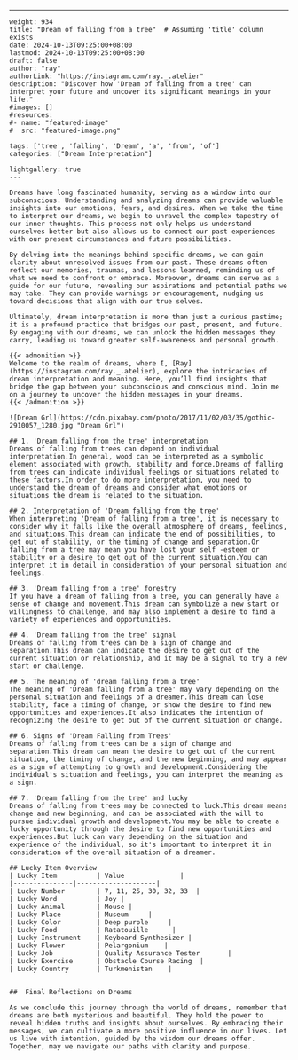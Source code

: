 ---
    weight: 934
    title: "Dream of falling from a tree"  # Assuming 'title' column exists
    date: 2024-10-13T09:25:00+08:00
    lastmod: 2024-10-13T09:25:00+08:00
    draft: false
    author: "ray"
    authorLink: "https://instagram.com/ray._.atelier"
    description: "Discover how 'Dream of falling from a tree' can interpret your future and uncover its significant meanings in your life."
    #images: []
    #resources:
    #- name: "featured-image"
    #  src: "featured-image.png"
    
    tags: ['tree', 'falling', 'Dream', 'a', 'from', 'of']
    categories: ["Dream Interpretation"]
    
    lightgallery: true
    ---
    
    Dreams have long fascinated humanity, serving as a window into our subconscious. Understanding and analyzing dreams can provide valuable insights into our emotions, fears, and desires. When we take the time to interpret our dreams, we begin to unravel the complex tapestry of our inner thoughts. This process not only helps us understand ourselves better but also allows us to connect our past experiences with our present circumstances and future possibilities.
    
    By delving into the meanings behind specific dreams, we can gain clarity about unresolved issues from our past. These dreams often reflect our memories, traumas, and lessons learned, reminding us of what we need to confront or embrace. Moreover, dreams can serve as a guide for our future, revealing our aspirations and potential paths we may take. They can provide warnings or encouragement, nudging us toward decisions that align with our true selves.
    
    Ultimately, dream interpretation is more than just a curious pastime; it is a profound practice that bridges our past, present, and future. By engaging with our dreams, we can unlock the hidden messages they carry, leading us toward greater self-awareness and personal growth.
    
    {{< admonition >}}
    Welcome to the realm of dreams, where I, [Ray](https://instagram.com/ray._.atelier), explore the intricacies of dream interpretation and meaning. Here, you’ll find insights that bridge the gap between your subconscious and conscious mind. Join me on a journey to uncover the hidden messages in your dreams.
    {{< /admonition >}}
    
    ![Dream Grl](https://cdn.pixabay.com/photo/2017/11/02/03/35/gothic-2910057_1280.jpg "Dream Grl")
    
    ## 1. 'Dream falling from the tree' interpretation
    Dreams of falling from trees can depend on individual interpretation.In general, wood can be interpreted as a symbolic element associated with growth, stability and force.Dreams of falling from trees can indicate individual feelings or situations related to these factors.In order to do more interpretation, you need to understand the dream of dreams and consider what emotions or situations the dream is related to the situation.
    
    ## 2. Interpretation of 'Dream falling from the tree'
    When interpreting 'Dream of falling from a tree', it is necessary to consider why it falls like the overall atmosphere of dreams, feelings, and situations.This dream can indicate the end of possibilities, to get out of stability, or the timing of change and separation.Or falling from a tree may mean you have lost your self -esteem or stability or a desire to get out of the current situation.You can interpret it in detail in consideration of your personal situation and feelings.
    
    ## 3. 'Dream falling from a tree' forestry
    If you have a dream of falling from a tree, you can generally have a sense of change and movement.This dream can symbolize a new start or willingness to challenge, and may also implement a desire to find a variety of experiences and opportunities.
    
    ## 4. 'Dream falling from the tree' signal
    Dreams of falling from trees can be a sign of change and separation.This dream can indicate the desire to get out of the current situation or relationship, and it may be a signal to try a new start or challenge.
    
    ## 5. The meaning of 'dream falling from a tree'
    The meaning of 'Dream falling from a tree' may vary depending on the personal situation and feelings of a dreamer.This dream can lose stability, face a timing of change, or show the desire to find new opportunities and experiences.It also indicates the intention of recognizing the desire to get out of the current situation or change.
    
    ## 6. Signs of 'Dream Falling from Trees'
    Dreams of falling from trees can be a sign of change and separation.This dream can mean the desire to get out of the current situation, the timing of change, and the new beginning, and may appear as a sign of attempting to growth and development.Considering the individual's situation and feelings, you can interpret the meaning as a sign.
    
    ## 7. 'Dream falling from the tree' and lucky
    Dreams of falling from trees may be connected to luck.This dream means change and new beginning, and can be associated with the will to pursue individual growth and development.You may be able to create a lucky opportunity through the desire to find new opportunities and experiences.But luck can vary depending on the situation and experience of the individual, so it's important to interpret it in consideration of the overall situation of a dreamer.
    
    ## Lucky Item Overview
    | Lucky Item          | Value              |
    |---------------|--------------------|
    | Lucky Number        | 7, 11, 25, 30, 32, 33  |
    | Lucky Word          | Joy |
    | Lucky Animal        | Mouse |
    | Lucky Place         | Museum     |
    | Lucky Color         | Deep purple     |
    | Lucky Food          | Ratatouille      |
    | Lucky Instrument    | Keyboard Synthesizer |
    | Lucky Flower        | Pelargonium    |
    | Lucky Job           | Quality Assurance Tester       |
    | Lucky Exercise      | Obstacle Course Racing  |
    | Lucky Country       | Turkmenistan    |
    
    
    ##  Final Reflections on Dreams
    
    As we conclude this journey through the world of dreams, remember that dreams are both mysterious and beautiful. They hold the power to reveal hidden truths and insights about ourselves. By embracing their messages, we can cultivate a more positive influence in our lives. Let us live with intention, guided by the wisdom our dreams offer. Together, may we navigate our paths with clarity and purpose.
    